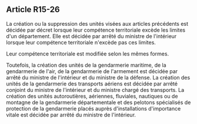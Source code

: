 Article R15-26
----
La création ou la suppression des unités visées aux articles précédents est
décidée par décret lorsque leur compétence territoriale excède les limites d'un
département. Elle est décidée par arrêté du ministre de l'intérieur lorsque leur
compétence territoriale n'excède pas ces limites.

Leur compétence territoriale est modifiée selon les mêmes formes.

Toutefois, la création des unités de la gendarmerie maritime, de la gendarmerie
de l'air, de la gendarmerie de l'armement est décidée par arrêté du ministre de
l'intérieur et du ministre de la défense. La création des unités de la
gendarmerie des transports aériens est décidée par arrêté conjoint du ministre
de l'intérieur et du ministre chargé des transports. La création des unités
autoroutières, aériennes, fluviales, nautiques ou de montagne de la gendarmerie
départementale et des pelotons spécialisés de protection de la gendarmerie
placés auprès d'installations d'importance vitale est décidée par arrêté du
ministre de l'intérieur.

